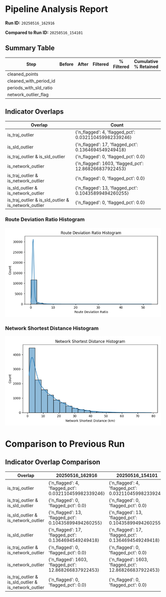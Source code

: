 # Pipeline Analysis Report

**Run ID:** `20250516_162916`

**Compared to Run ID:** `20250516_154101`

## Summary Table
| Step                   | Before   | After   | Filtered   | % Filtered   | Cumulative % Retained   |
|------------------------|----------|---------|------------|--------------|-------------------------|
| cleaned_points         |          |         |            |              |                         |
| cleaned_with_period_id |          |         |            |              |                         |
| periods_with_sld_ratio |          |         |            |              |                         |
| network_outlier_flag   |          |         |            |              |                         |

## Indicator Overlaps
| Overlap                                               | Count                                                  |
|-------------------------------------------------------|--------------------------------------------------------|
| is_traj_outlier                                       | {'n_flagged': 4, 'flagged_pct': 0.032110459982339246}  |
| is_sld_outlier                                        | {'n_flagged': 17, 'flagged_pct': 0.1364694549249418}   |
| is_traj_outlier & is_sld_outlier                      | {'n_flagged': 0, 'flagged_pct': 0.0}                   |
| is_network_outlier                                    | {'n_flagged': 1603, 'flagged_pct': 12.868266837922453} |
| is_traj_outlier & is_network_outlier                  | {'n_flagged': 0, 'flagged_pct': 0.0}                   |
| is_sld_outlier & is_network_outlier                   | {'n_flagged': 13, 'flagged_pct': 0.10435899494260255}  |
| is_traj_outlier & is_sld_outlier & is_network_outlier | {'n_flagged': 0, 'flagged_pct': 0.0}                   |

### Route Deviation Ratio Histogram

![](route_deviation_ratio_hist.png)

### Network Shortest Distance Histogram

![](network_shortest_distance_hist.png)

# Comparison to Previous Run

## Indicator Overlap Comparison
| Overlap                                               | 20250516_162916                                        | 20250516_154101                                        | Diff   |
|-------------------------------------------------------|--------------------------------------------------------|--------------------------------------------------------|--------|
| is_traj_outlier                                       | {'n_flagged': 4, 'flagged_pct': 0.032110459982339246}  | {'n_flagged': 4, 'flagged_pct': 0.032110459982339246}  | N/A    |
| is_traj_outlier & is_sld_outlier                      | {'n_flagged': 0, 'flagged_pct': 0.0}                   | {'n_flagged': 0, 'flagged_pct': 0.0}                   | N/A    |
| is_sld_outlier & is_network_outlier                   | {'n_flagged': 13, 'flagged_pct': 0.10435899494260255}  | {'n_flagged': 13, 'flagged_pct': 0.10435899494260255}  | N/A    |
| is_sld_outlier                                        | {'n_flagged': 17, 'flagged_pct': 0.1364694549249418}   | {'n_flagged': 17, 'flagged_pct': 0.1364694549249418}   | N/A    |
| is_traj_outlier & is_network_outlier                  | {'n_flagged': 0, 'flagged_pct': 0.0}                   | {'n_flagged': 0, 'flagged_pct': 0.0}                   | N/A    |
| is_network_outlier                                    | {'n_flagged': 1603, 'flagged_pct': 12.868266837922453} | {'n_flagged': 1603, 'flagged_pct': 12.868266837922453} | N/A    |
| is_traj_outlier & is_sld_outlier & is_network_outlier | {'n_flagged': 0, 'flagged_pct': 0.0}                   | {'n_flagged': 0, 'flagged_pct': 0.0}                   | N/A    |

